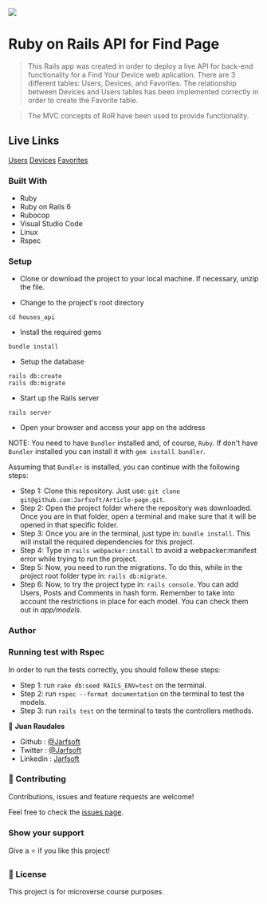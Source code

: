 ![](https://img.shields.io/badge/Microverse-blueviolet)
# Ruby on Rails API for Find Page

> This Rails app was created in order to deploy a live API for back-end functionality for a Find Your Device web aplication. There are 3 different tables: Users, Devices, and Favorites. The relationship between Devices and Users tables has been implemented correctly in order to create the Favorite table.

> The MVC concepts of RoR have been used to provide functionality.

## Live Links

[Users](https://jarfsoft-houses-api.herokuapp.com/users)
[Devices](https://jarfsoft-houses-api.herokuapp.com/devices)
[Favorites](https://jarfsoft-houses-api.herokuapp.com/user_devices)


### Built With

- Ruby
- Ruby on Rails 6
- Rubocop
- Visual Studio Code
- Linux
- Rspec

### Setup

- Clone or download the project to your local machine. If necessary, unzip the file.

- Change to the project's root directory
```
cd houses_api
```

- Install the required gems
```
bundle install
```

- Setup the database
```
rails db:create
rails db:migrate
```

- Start up the Rails server
```
rails server
```

- Open your browser and access your app on the address

NOTE: You need to have `Bundler` installed and, of course, `Ruby`. If don't have `Bundler` installed you can install it with `gem install bundler`.

Assuming that `Bundler` is installed, you can continue with the following steps:
- Step 1: Clone this repository. Just use: `git clone git@github.com:Jarfsoft/Article-page.git`.
- Step 2: Open the project folder where the repository was downloaded. Once you are in that folder, open a terminal and make sure that it will be opened in that specific folder.
- Step 3: Once you are in the terminal, just type in: `bundle install`. This will install the required dependencies for this project.
- Step 4: Type in `rails webpacker:install` to avoid a webpacker:manifest error while trying to run the project.
- Step 5: Now, you need to run the migrations. To do this, while in the project root folder type in: `rails db:migrate`.
- Step 6: Now, to try the project type in: `rails console`. You can add Users, Posts and Comments in hash form. Remember to take into account the restrictions in place for each model. You can check them out in *app/models*.

### Author

### Running test with Rspec

In order to run the tests correctly, you should follow these steps:

- Step 1: run `rake db:seed RAILS_ENV=test` on the terminal.
- Step 2: run `rspec --format documentation` on the terminal to test the models.
- Step 3: run `rails test` on the terminal to tests the controllers methods.

👤 **Juan Raudales**

- Github : [@Jarfsoft](https://github.com/Jarfsoft)
- Twitter : [@Jarfsoft](https://twitter.com/Jarfsoft)
- Linkedin : [Jarfsoft](https://www.linkedin.com/in/juan-raudales-flores/)


### 🤝 Contributing

Contributions, issues and feature requests are welcome!

Feel free to check the [issues page](https://github.com/Jarfsoft/houses_api/issues/).

### Show your support

Give a ⭐️ if you like this project!


### 📝 License

This project is for microverse course purposes.
